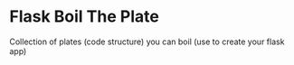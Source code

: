# Flask Boil The Plate

Collection of plates (code structure) you can boil (use to create your flask app)
